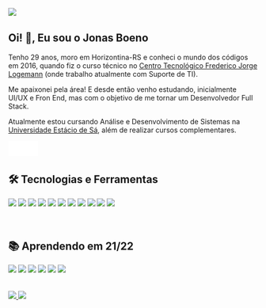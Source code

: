 ![](https://komarev.com/ghpvc/?username=jmboeno&color=4caf50)

## Oi! 👋, Eu sou o Jonas Boeno

Tenho 29 anos, moro em Horizontina-RS e conheci o mundo dos códigos em 2016, quando fiz o curso técnico no [Centro Tecnológico Frederico Jorge Logemann](https://www.cfjl.com.br/) (onde trabalho atualmente  com Suporte de TI).

Me apaixonei pela área! E desde então venho estudando, inicialmente UI/UX e Fron End, mas com o objetivo de me tornar um Desenvolvedor Full Stack.

Atualmente estou cursando Análise e Desenvolvimento de Sistemas na [Universidade Estácio de Sá](https://estacio.br/), além de realizar cursos complementares.


<p dir="auto">
<a href="https://www.instagram.com/jmboeno" rel="nofollow"><img align="left" alt="Instagram" width="30px" src="https://github.com/Aakarsh-B/trying-repos/raw/master/insta.svg">
</a>
<a href="https://www.linkedin.com/in/jmboeno" rel="nofollow"><img align="left" alt="LinkedIn" width="30px" src="https://github.com/Aakarsh-B/trying-repos/raw/master/linkedin.svg">
</a>
</p>

<br>
<br>

## 🛠 Tecnologias e Ferramentas
<div dir="auto">
<img src="https://cdn.jsdelivr.net/gh/devicons/devicon/icons/html5/html5-original.svg" width="40"/>       
<img src="https://cdn.jsdelivr.net/gh/devicons/devicon/icons/css3/css3-plain.svg"  width="40"/>        
<img src="https://cdn.jsdelivr.net/gh/devicons/devicon/icons/javascript/javascript-original.svg" width="40"/>
<img src="https://cdn.jsdelivr.net/gh/devicons/devicon/icons/jquery/jquery-original.svg" width="40"/>
<img src="https://cdn.jsdelivr.net/gh/devicons/devicon/icons/php/php-plain.svg" width="40"/>
<img src="https://cdn.jsdelivr.net/gh/devicons/devicon/icons/bootstrap/bootstrap-original.svg" width="40"/>       
<img src="https://cdn.jsdelivr.net/gh/devicons/devicon/icons/mysql/mysql-original.svg" width="40"/>         
<img src="https://cdn.jsdelivr.net/gh/devicons/devicon/icons/github/github-original.svg" width="40"/>
<img src="https://cdn.jsdelivr.net/gh/devicons/devicon/icons/git/git-original.svg" width="40"/>
<img src="https://cdn.jsdelivr.net/gh/devicons/devicon/icons/markdown/markdown-original.svg" width="40"/>
<img src="https://cdn.jsdelivr.net/gh/devicons/devicon/icons/vscode/vscode-original.svg" width="40"/>
</div>   

<br>
<br>

## 📚 Aprendendo em 21/22
<div dir="auto">   
<img src="https://cdn.jsdelivr.net/gh/devicons/devicon/icons/react/react-original.svg" width="40"/>
<img src="https://cdn.jsdelivr.net/gh/devicons/devicon/icons/redux/redux-original.svg" width="40"/>
<img src="https://cdn.jsdelivr.net/gh/devicons/devicon/icons/jest/jest-plain.svg" width="40"/>
<img src="https://cdn.jsdelivr.net/gh/devicons/devicon/icons/python/python-original.svg" width="40"/>       
<img src="https://cdn.jsdelivr.net/gh/devicons/devicon/icons/postgresql/postgresql-plain.svg" width="40"/>
<img src="https://cdn.jsdelivr.net/gh/devicons/devicon/icons/linux/linux-original.svg"  width="40"/>
</div>

<br>
<br>

<div dir="auto">
<a href="https://github.com/jmboeno">
<img height="180em" src="https://github-readme-stats.vercel.app/api/top-langs/?username=jmboeno&layout=compact&theme=dark"/>
<img height="180em" src="https://github-readme-stats.vercel.app/api?username=jmboeno&show_icons=true&theme=dark&include_all_commits=true&count_private=true"/>
</a>
</div>

